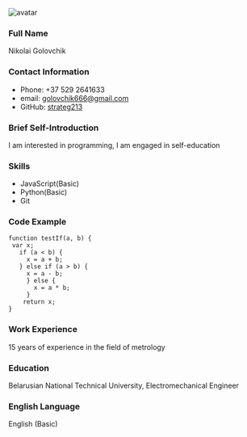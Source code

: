 ![avatar](https://s944sas.storage.yandex.net/rdisk/faa7a124a01376eac790cb945dcebb4b8e13f9afab0aeeba6635b228058209ed/656dc984/fKqInKw3d7bLFOeFnMGnhDQeB_pkf5VpKn1q5oqxZXpzyYEkPtBqP8xoHbjWto4uF8ar4atQMYzcv_o59ZiorfUymIDe2DGc6VzWjwhdeFGr8npumZHI4midPdWhecNq?uid=1130000014678639&filename=Screenshot_11.jpg&disposition=inline&hash=&limit=0&content_type=image%2Fjpeg&owner_uid=1130000014678639&fsize=43649&hid=b7db458f1635dfbf16a71899426400b2&media_type=image&tknv=v2&etag=465bbb8c6730c5ac5216dca05ad43a37&rtoken=ADVKObO1LIqL&force_default=yes&ycrid=na-5c8ed8749b80d5b4d430989c1a4d9430-downloader8h&ts=60bae78226900&s=32b819d583d475292f7c1f1ca1dcbd4c11d2d8f5ef9dd072211ca7dc3395eec5&pb=U2FsdGVkX19ap0-2wOu9l81BxVZ7b1axJlI5G8ZHJL9Qprn-1M_7V5D6PCVg9uzWoNWUYCiptKQjz6kFLgXhNX-nr5AWsV-DIlePHLYLIQch67RQa_c8xI3EK5F-BXIX
)
### **Full Name**
Nikolai Golovchik
### **Contact Information**
- Phone: +37 529 2641633
- email: golovchik666@gmail.com
- GitHub: [strateg213](https://github.com/strateg213?tab=repositories)
### **Brief Self-Introduction**
I am interested in programming, I am engaged in self-education
### **Skills**
- JavaScript(Basic)
- Python(Basic)
- Git
### **Code Example**
```
function testIf(a, b) {
 var x;
   if (a < b) { 
     x = a + b;
   } else if (a > b) { 
     x = a - b;
     } else { 
       x = a * b;
     }
    return x;
}
```
### **Work Experience**
15 years of experience in the field of metrology
### **Education**
Belarusian National Technical University, Electromechanical Engineer
### **English Language**
English (Basic)
